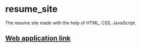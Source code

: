 # resume_site
The resume site made with the help of HTML, CSS, JavaScript.
## [Web application link](https://prosolver9604.github.io/resume_site/)
